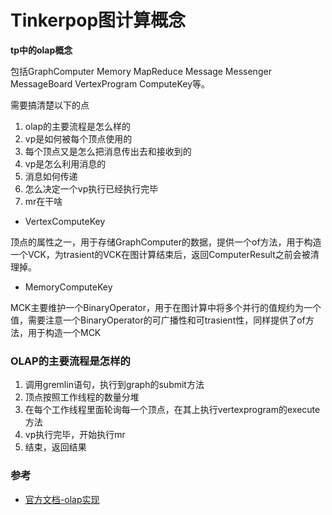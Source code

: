 # Tinkerpop图计算概念

**tp中的olap概念**

包括GraphComputer Memory MapReduce Message Messenger MessageBoard VertexProgram ComputeKey等。

需要搞清楚以下的点

1. olap的主要流程是怎么样的
2. vp是如何被每个顶点使用的
3. 每个顶点又是怎么把消息传出去和接收到的
4. vp是怎么利用消息的
5. 消息如何传递
6. 怎么决定一个vp执行已经执行完毕
7. mr在干啥

* VertexComputeKey

顶点的属性之一，用于存储GraphComputer的数据，提供一个of方法，用于构造一个VCK，为trasient的VCK在图计算结束后，返回ComputerResult之前会被清理掉。

* MemoryComputeKey

MCK主要维护一个BinaryOperator，用于在图计算中将多个并行的值规约为一个值，需要注意一个BinaryOperator的可广播性和可trasient性，同样提供了of方法，用于构造一个MCK

### OLAP的主要流程是怎样的

1. 调用gremlin语句，执行到graph的submit方法
2. 顶点按照工作线程的数量分堆
3. 在每个工作线程里面轮询每一个顶点，在其上执行vertexprogram的execute方法
4. vp执行完毕，开始执行mr
5. 结束，返回结果

### 参考
* [官方文档-olap实现](http://tinkerpop.apache.org/docs/3.4.2/dev/provider/#olap-implementations)
